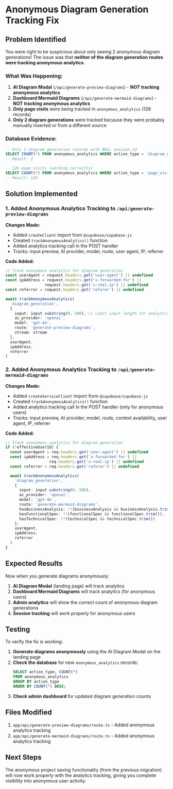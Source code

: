 # Anonymous Diagram Generation Tracking Fix

## Problem Identified

You were right to be suspicious about only seeing 2 anonymous diagram generations! The issue was that **neither of the diagram generation routes were tracking anonymous analytics**.

### What Was Happening:
1. **AI Diagram Modal** (`/api/generate-preview-diagrams`) - **NOT tracking anonymous analytics**
2. **Dashboard Mermaid Diagrams** (`/api/generate-mermaid-diagrams`) - **NOT tracking anonymous analytics**
3. **Only page visits** were being tracked in `anonymous_analytics` (126 records)
4. **Only 2 diagram generations** were tracked because they were probably manually inserted or from a different source

### Database Evidence:
```sql
-- Only 2 diagram generation records with NULL session_id
SELECT COUNT(*) FROM anonymous_analytics WHERE action_type = 'diagram_generation';
-- Result: 2

-- 126 page visits (working correctly)
SELECT COUNT(*) FROM anonymous_analytics WHERE action_type = 'page_visit';
-- Result: 126
```

## Solution Implemented

### 1. Added Anonymous Analytics Tracking to `/api/generate-preview-diagrams`

**Changes Made:**
- Added `createClient` import from `@supabase/supabase-js`
- Created `trackAnonymousAnalytics()` function
- Added analytics tracking call in the POST handler
- Tracks: input preview, AI provider, model, route, user agent, IP, referrer

**Code Added:**
```typescript
// Track anonymous analytics for diagram generation
const userAgent = request.headers.get('user-agent') || undefined
const ipAddress = request.headers.get('x-forwarded-for') || 
                 request.headers.get('x-real-ip') || undefined
const referrer = request.headers.get('referer') || undefined

await trackAnonymousAnalytics(
  'diagram_generation',
  {
    input: input.substring(0, 500), // Limit input length for analytics
    ai_provider: 'openai',
    model: 'gpt-4o',
    route: 'generate-preview-diagrams',
    stream: stream
  },
  userAgent,
  ipAddress,
  referrer
)
```

### 2. Added Anonymous Analytics Tracking to `/api/generate-mermaid-diagrams`

**Changes Made:**
- Added `createServiceClient` import from `@supabase/supabase-js`
- Created `trackAnonymousAnalytics()` function
- Added analytics tracking call in the POST handler (only for anonymous users)
- Tracks: input preview, AI provider, model, route, context availability, user agent, IP, referrer

**Code Added:**
```typescript
// Track anonymous analytics for diagram generation
if (!effectiveUserId) {
  const userAgent = req.headers.get('user-agent') || undefined
  const ipAddress = req.headers.get('x-forwarded-for') || 
                   req.headers.get('x-real-ip') || undefined
  const referrer = req.headers.get('referer') || undefined

  await trackAnonymousAnalytics(
    'diagram_generation',
    {
      input: input.substring(0, 500),
      ai_provider: 'openai',
      model: 'gpt-4o',
      route: 'generate-mermaid-diagrams',
      hasBusinessAnalysis: !!(businessAnalysis && businessAnalysis.trim()),
      hasFunctionalSpec: !!(functionalSpec && functionalSpec.trim()),
      hasTechnicalSpec: !!(technicalSpec && technicalSpec.trim())
    },
    userAgent,
    ipAddress,
    referrer
  )
}
```

## Expected Results

Now when you generate diagrams anonymously:

1. **AI Diagram Modal** (landing page) will track analytics
2. **Dashboard Mermaid Diagrams** will track analytics (for anonymous users)
3. **Admin analytics** will show the correct count of anonymous diagram generations
4. **Session tracking** will work properly for anonymous users

## Testing

To verify the fix is working:

1. **Generate diagrams anonymously** using the AI Diagram Modal on the landing page
2. **Check the database** for new `anonymous_analytics` records:
   ```sql
   SELECT action_type, COUNT(*) 
   FROM anonymous_analytics 
   GROUP BY action_type 
   ORDER BY COUNT(*) DESC;
   ```
3. **Check admin dashboard** for updated diagram generation counts

## Files Modified

1. `app/api/generate-preview-diagrams/route.ts` - Added anonymous analytics tracking
2. `app/api/generate-mermaid-diagrams/route.ts` - Added anonymous analytics tracking

## Next Steps

The anonymous project saving functionality (from the previous migration) will now work properly with the analytics tracking, giving you complete visibility into anonymous user activity. 